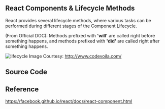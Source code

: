 ## React Components & Lifecycle Methods

React provides several lifecycle methods, where various tasks can be performed during different stages of the Component Lifecycle.

(From Official DOC):
Methods prefixed with **'will'** are called right before something happens, and methods prefixed with **'did'** are called right after something happens.

![lifecycle](https://github.com/santhoshthepro/react-js/blob/master/images/reactjs_component_lifecycle_functions.png)
Image Courtesy: http://www.codevoila.com/

## Source Code 

## Reference
https://facebook.github.io/react/docs/react-component.html
